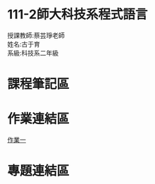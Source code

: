 # 111-2師大科技系程式語言
授課教師:蔡芸琤老師\
姓名:古于育\
系級:科技系二年級
# 課程筆記區
# 作業連結區
[作業一](http://localhost:8888/notebooks/%E5%A4%A7%E5%AD%B8/1112%E5%A4%A7%E4%BA%8C%E4%B8%8B/%E7%A8%8B%E5%BC%8F%E8%AA%9E%E8%A8%80/PL/HW1/HW1.ipynb)
# 專題連結區
